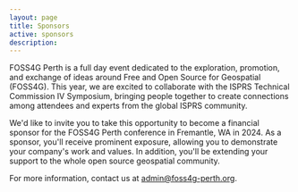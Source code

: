 ```yaml
---
layout: page
title: Sponsors
active: sponsors
description:
---
```


FOSS4G Perth is a full day event dedicated to the exploration, promotion, and exchange of ideas around Free and Open Source for Geospatial (FOSS4G). This year, we are excited to collaborate with the ISPRS Technical Commission IV Symposium, bringing people together to create connections among attendees and experts from the global ISPRS community.

We'd like to invite you to take this opportunity to become a financial sponsor for the FOSS4G Perth conference in Fremantle, WA in 2024. As a sponsor, you'll receive prominent exposure, allowing you to demonstrate your company's work and values. In addition, you'll be extending your support to the whole open source geospatial community.

For more information, contact us at <a href="mailto:admin@foss4g-perth.org">admin@foss4g-perth.org</a>.
